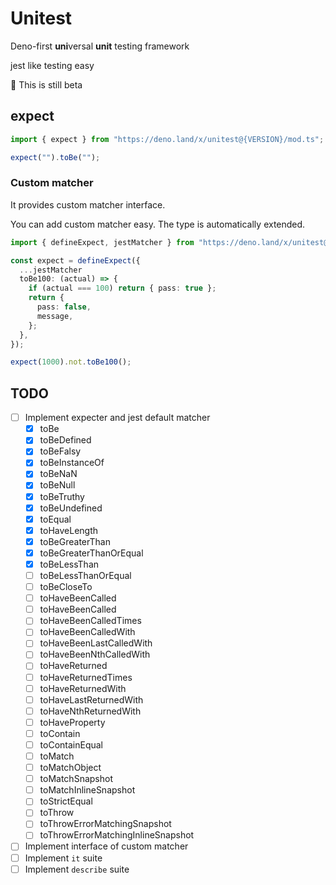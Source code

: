 # Unitest

Deno-first **uni**versal **unit** testing framework

jest like testing easy

:construction: This is still beta

## expect

```ts
import { expect } from "https://deno.land/x/unitest@{VERSION}/mod.ts";

expect("").toBe("");
```

### Custom matcher

It provides custom matcher interface.

You can add custom matcher easy. The type is automatically extended.

```ts
import { defineExpect, jestMatcher } from "https://deno.land/x/unitest@{VERSION}/mod.ts";

const expect = defineExpect({
  ...jestMatcher
  toBe100: (actual) => {
    if (actual === 100) return { pass: true };
    return {
      pass: false,
      message,
    };
  },
});

expect(1000).not.toBe100();
```

## TODO

- [ ] Implement expecter and jest default matcher
  - [x] toBe
  - [x] toBeDefined
  - [x] toBeFalsy
  - [x] toBeInstanceOf
  - [x] toBeNaN
  - [x] toBeNull
  - [x] toBeTruthy
  - [x] toBeUndefined
  - [x] toEqual
  - [x] toHaveLength
  - [x] toBeGreaterThan
  - [x] toBeGreaterThanOrEqual
  - [x] toBeLessThan
  - [ ] toBeLessThanOrEqual
  - [ ] toBeCloseTo
  - [ ] toHaveBeenCalled
  - [ ] toHaveBeenCalled
  - [ ] toHaveBeenCalledTimes
  - [ ] toHaveBeenCalledWith
  - [ ] toHaveBeenLastCalledWith
  - [ ] toHaveBeenNthCalledWith
  - [ ] toHaveReturned
  - [ ] toHaveReturnedTimes
  - [ ] toHaveReturnedWith
  - [ ] toHaveLastReturnedWith
  - [ ] toHaveNthReturnedWith
  - [ ] toHaveProperty
  - [ ] toContain
  - [ ] toContainEqual
  - [ ] toMatch
  - [ ] toMatchObject
  - [ ] toMatchSnapshot
  - [ ] toMatchInlineSnapshot
  - [ ] toStrictEqual
  - [ ] toThrow
  - [ ] toThrowErrorMatchingSnapshot
  - [ ] toThrowErrorMatchingInlineSnapshot
- [ ] Implement interface of custom matcher
- [ ] Implement `it` suite
- [ ] Implement `describe` suite
